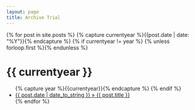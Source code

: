 ```yaml
---
layout: page
title: Archive Trial
---
```

{% for post in site.posts %}
{% capture currentyear %}{{post.date | date: "%Y"}}{% endcapture %}
{% if currentyear != year %}
{% unless forloop.first %}</ul>{% endunless %}
<h1>{{ currentyear }}</h1>
<ul>
{% capture year %}{{currentyear}}{% endcapture %}
{% endif %}
<li><a href="{{ site.baseurl }}{{ post.url }}"> {{ post.date | date_to_string }} &raquo; {{ post.title }} </a></li>
{% endfor %}
